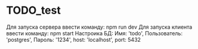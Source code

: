 # TODO_test
Для запуска сервера ввести команду: npm run dev
Для запуска клиента ввести команду: npm start
Настроика БД: Имя: 'todo', Пользователь: 'postgres', Пароль: '1234', host: 'localhost', port: 5432
